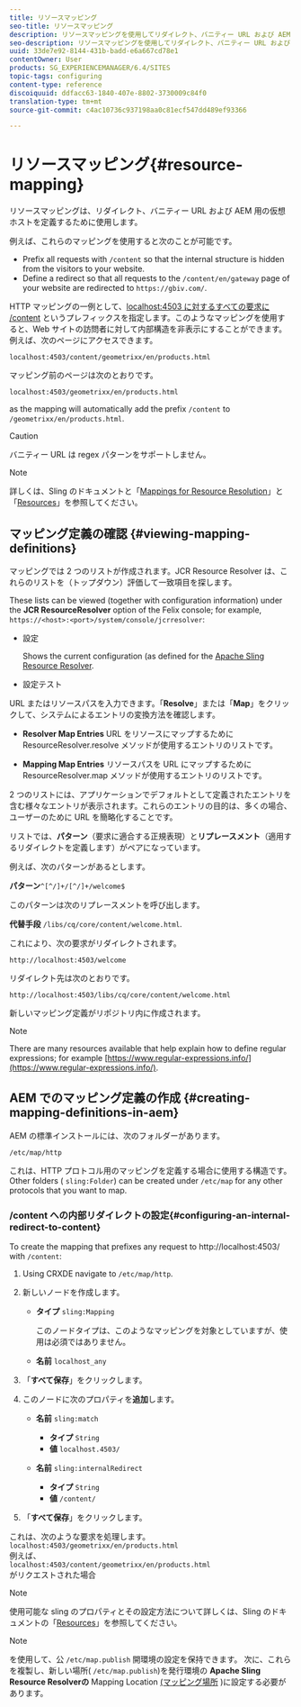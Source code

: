 ```yaml
---
title: リソースマッピング
seo-title: リソースマッピング
description: リソースマッピングを使用してリダイレクト、バニティー URL および AEM 用の仮想ホストを定義する方法について説明します。
seo-description: リソースマッピングを使用してリダイレクト、バニティー URL および AEM 用の仮想ホストを定義する方法について説明します。
uuid: 33de7e92-8144-431b-badd-e6a667cd78e1
contentOwner: User
products: SG_EXPERIENCEMANAGER/6.4/SITES
topic-tags: configuring
content-type: reference
discoiquuid: ddfacc63-1840-407e-8802-3730009c84f0
translation-type: tm+mt
source-git-commit: c4ac10736c937198aa0c81ecf547dd489ef93366

---
```



# リソースマッピング{#resource-mapping}

リソースマッピングは、リダイレクト、バニティー URL および AEM 用の仮想ホストを定義するために使用します。

例えば、これらのマッピングを使用すると次のことが可能です。

* Prefix all requests with `/content` so that the internal structure is hidden from the visitors to your website.
* Define a redirect so that all requests to the `/content/en/gateway` page of your website are redirected to `https://gbiv.com/`.

HTTP マッピングの一例として、[localhost:4503 に対するすべての要求に /content](#configuring-an-internal-redirect-to-content) というプレフィックスを指定します。このようなマッピングを使用すると、Web サイトの訪問者に対して内部構造を非表示にすることができます。例えば、次のページにアクセスできます。

`localhost:4503/content/geometrixx/en/products.html`

マッピング前のページは次のとおりです。

`localhost:4503/geometrixx/en/products.html`

as the mapping will automatically add the prefix `/content` to `/geometrixx/en/products.html`.

>[!CAUTION]
>
>バニティー URL は regex パターンをサポートしません。

>[!NOTE]
>
>詳しくは、Sling のドキュメントと「[Mappings for Resource Resolution](https://sling.apache.org/site/resources.html)」と「[Resources](https://sling.apache.org/site/mappings-for-resource-resolution.html)」を参照してください。

## マッピング定義の確認 {#viewing-mapping-definitions}

マッピングでは 2 つのリストが作成されます。JCR Resource Resolver は、これらのリストを（トップダウン）評価して一致項目を探します。

These lists can be viewed (together with configuration information) under the **JCR ResourceResolver** option of the Felix console; for example, `https://<host>:<port>/system/console/jcrresolver`:

* 設定

   Shows the current configuration (as defined for the [Apache Sling Resource Resolver](/help/sites-deploying/osgi-configuration-settings.md).

* 設定テスト

   
URL またはリソースパスを入力できます。「**Resolve**」または「**Map**」をクリックして、システムによるエントリの変換方法を確認します。

* **Resolver Map Entries**
URL をリソースにマップするために ResourceResolver.resolve メソッドが使用するエントリのリストです。

* **Mapping Map Entries**
リソースパスを URL にマップするために ResourceResolver.map メソッドが使用するエントリのリストです。

2 つのリストには、アプリケーションでデフォルトとして定義されたエントリを含む様々なエントリが表示されます。これらのエントリの目的は、多くの場合、ユーザーのために URL を簡略化することです。

リストでは、**パターン**（要求に適合する正規表現）と&#x200B;**リプレースメント**（適用するリダイレクトを定義します）がペアになっています。

例えば、次のパターンがあるとします。

**パターン**`^[^/]+/[^/]+/welcome$`

このパターンは次のリプレースメントを呼び出します。

**代替手段** `/libs/cq/core/content/welcome.html`.

これにより、次の要求がリダイレクトされます。

`http://localhost:4503/welcome`

リダイレクト先は次のとおりです。

`http://localhost:4503/libs/cq/core/content/welcome.html`

新しいマッピング定義がリポジトリ内に作成されます。

>[!NOTE]
>
>There are many resources available that help explain how to define regular expressions; for example [https://www.regular-expressions.info/](https://www.regular-expressions.info/).

## AEM でのマッピング定義の作成 {#creating-mapping-definitions-in-aem}

AEM の標準インストールには、次のフォルダーがあります。

`/etc/map/http`

これは、HTTP プロトコル用のマッピングを定義する場合に使用する構造です。Other folders ( `sling:Folder`) can be created under `/etc/map` for any other protocols that you want to map.

### /content への内部リダイレクトの設定{#configuring-an-internal-redirect-to-content}

To create the mapping that prefixes any request to http://localhost:4503/ with `/content`:

1. Using CRXDE navigate to `/etc/map/http`.

1. 新しいノードを作成します。

   * **タイプ** `sling:Mapping`

      このノードタイプは、このようなマッピングを対象としていますが、使用は必須ではありません。

   * **名前** `localhost_any`

1. 「**すべて保存**」をクリックします。
1. このノードに次のプロパティを&#x200B;**追加**&#x200B;します。

   * **名前** `sling:match`

      * **タイプ** `String`
      * **値** `localhost.4503/`
   * **名前** `sling:internalRedirect`

      * **タイプ** `String`
      * **値** `/content/`


1. 「**すべて保存**」をクリックします。

これは、次のような要求を処理します。\
`localhost:4503/geometrixx/en/products.html`\
例えば、\
`localhost:4503/content/geometrixx/en/products.html`\
がリクエストされた場合

>[!NOTE]
>
>使用可能な sling のプロパティとその設定方法について詳しくは、Sling のドキュメントの「[Resources](https://sling.apache.org/site/mappings-for-resource-resolution.html)」を参照してください。

>[!NOTE]
>
>を使用して、公 `/etc/map.publish` 開環境の設定を保持できます。 次に、これらを複製し、新しい場所( `/etc/map.publish`)を発行環境の **Apache Sling Resource Resolverの** Mapping Location [(マッピング場所](/help/sites-deploying/osgi-configuration-settings.md#apacheslingresourceresolver) )に設定する必要があります。

